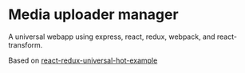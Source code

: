 # Media uploader manager
A universal webapp using express, react, redux, webpack, and react-transform.

Based on [react-redux-universal-hot-example](https://github.com/erikras/react-redux-universal-hot-example)
